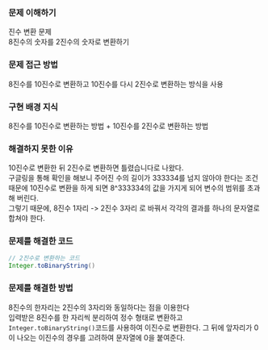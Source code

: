 ### 문제 이해하기
진수 변환 문제
<br>
8진수의 숫자를 2진수의 숫자로 변환하기

### 문제 접근 방법
8진수를 10진수로 변환하고 10진수를 다시 2진수로 변환하는 방식을 사용

### 구현 배경 지식
8진수를 10진수로 변환하는 방법 + 10진수를 2진수로 변환하는 방법

### 해결하지 못한 이유
10진수로 변환한 뒤 2진수로 변환하면 틀렸습니다로 나왔다.
<br>
구글링을 통해 확인을 해보니 주어진 수의 길이가 333334를 넘지 않아야 한다는 조건 때문에 10진수로 변환을 하게 되면 8^333334의 값을 가지게 되어 변수의 범위를 초과해 버린다.
<br>
그렇기 때문에, 8진수 1자리 -> 2진수 3자리 로 바꿔서 각각의 결과를 하나의 문자열로 합쳐야 한다.

### 문제를 해결한 코드
```java
// 2진수로 변환하는 코드
Integer.toBinaryString()
```

### 문제를 해결한 방법
8진수의 한자리는 2진수의 3자리와 동일하다는 점을 이용한다
<br>
입력받은 8진수를 한 자리씩 분리하여 정수 형태로 변환하고 ```Integer.toBinaryString()```코드를 사용하여 이진수로 변환한다.
그 뒤에 앞자리가 0이 나오는 이진수의 경우를 고려하여 문자열에 0을 붙여준다.

